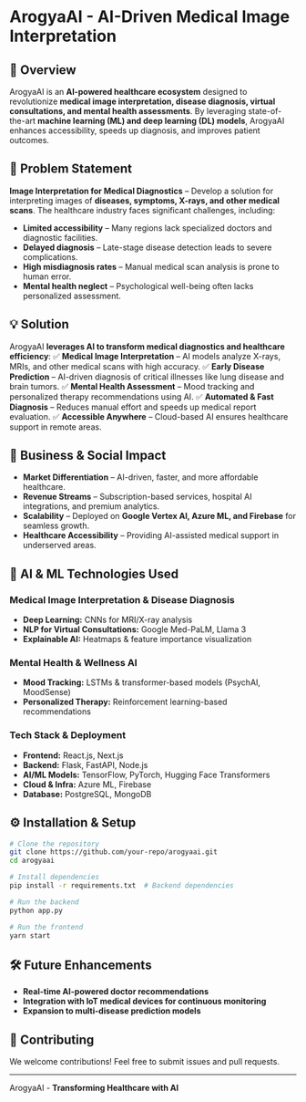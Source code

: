# ArogyaAI - AI-Driven Medical Image Interpretation

## 🚀 Overview
ArogyaAI is an **AI-powered healthcare ecosystem** designed to revolutionize **medical image interpretation, disease diagnosis, virtual consultations, and mental health assessments**. By leveraging state-of-the-art **machine learning (ML) and deep learning (DL) models**, ArogyaAI enhances accessibility, speeds up diagnosis, and improves patient outcomes.

## 🎯 Problem Statement
**Image Interpretation for Medical Diagnostics** – Develop a solution for interpreting images of **diseases, symptoms, X-rays, and other medical scans**. The healthcare industry faces significant challenges, including:
- **Limited accessibility** – Many regions lack specialized doctors and diagnostic facilities.
- **Delayed diagnosis** – Late-stage disease detection leads to severe complications.
- **High misdiagnosis rates** – Manual medical scan analysis is prone to human error.
- **Mental health neglect** – Psychological well-being often lacks personalized assessment.

## 💡 Solution
ArogyaAI **leverages AI to transform medical diagnostics and healthcare efficiency**:
✅ **Medical Image Interpretation** – AI models analyze X-rays, MRIs, and other medical scans with high accuracy.
✅ **Early Disease Prediction** – AI-driven diagnosis of critical illnesses like lung disease and brain tumors.
✅ **Mental Health Assessment** – Mood tracking and personalized therapy recommendations using AI.
✅ **Automated & Fast Diagnosis** – Reduces manual effort and speeds up medical report evaluation.
✅ **Accessible Anywhere** – Cloud-based AI ensures healthcare support in remote areas.

## 🏥 Business & Social Impact
- **Market Differentiation** – AI-driven, faster, and more affordable healthcare.
- **Revenue Streams** – Subscription-based services, hospital AI integrations, and premium analytics.
- **Scalability** – Deployed on **Google Vertex AI, Azure ML, and Firebase** for seamless growth.
- **Healthcare Accessibility** – Providing AI-assisted medical support in underserved areas.

## 🔬 AI & ML Technologies Used
### **Medical Image Interpretation & Disease Diagnosis**
- **Deep Learning:** CNNs for MRI/X-ray analysis
- **NLP for Virtual Consultations:** Google Med-PaLM, Llama 3
- **Explainable AI:** Heatmaps & feature importance visualization

### **Mental Health & Wellness AI**
- **Mood Tracking:** LSTMs & transformer-based models (PsychAI, MoodSense)
- **Personalized Therapy:** Reinforcement learning-based recommendations

### **Tech Stack & Deployment**
- **Frontend:** React.js, Next.js
- **Backend:** Flask, FastAPI, Node.js
- **AI/ML Models:** TensorFlow, PyTorch, Hugging Face Transformers
- **Cloud & Infra:** Azure ML, Firebase
- **Database:** PostgreSQL, MongoDB

## ⚙️ Installation & Setup
```bash
# Clone the repository
git clone https://github.com/your-repo/arogyaai.git
cd arogyaai

# Install dependencies
pip install -r requirements.txt  # Backend dependencies

# Run the backend
python app.py

# Run the frontend
yarn start
```

## 🛠 Future Enhancements
- **Real-time AI-powered doctor recommendations**
- **Integration with IoT medical devices for continuous monitoring**
- **Expansion to multi-disease prediction models**

## 🤝 Contributing
We welcome contributions! Feel free to submit issues and pull requests.


---
ArogyaAI - **Transforming Healthcare with AI**
